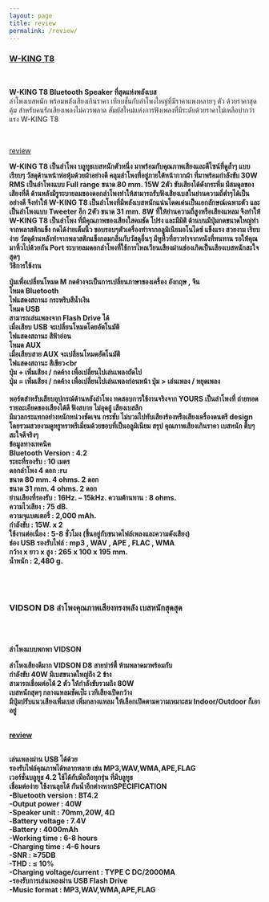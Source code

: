 ```yaml
---
layout: page
title: review
permalink: /review/
---
```


<h3><b><u>W-KING T8</u></b></h3><br>

<p><b>W-KING T8 Bluetooth Speaker ที่สุดแห่งพลังเบส</b><br>
ลำโพงเบสหนัก พร้อมพลังเสียงเกินราคา เทียบชั้นกับลำโพงใหญ่ที่มีราคาแพงหลายๆ ตัว ด้วยราคาสุดคุ้ม สำหรับคนรักเสียงเพลงไม่ควรพลาด  
สัมผัสใหม่แห่งการฟังเพลงที่มีระดับด้วยราคาไม่เหลือบ่ากว่าแรง W-KING T8<p><br>

<a href="https://youtu.be/_N9klHxtrz4">review</a><br> 	

<b>W-KING T8 <b>เป็นลำโพง บลูทูธเบสหนักตัวหนึ่ง มาพร้อมกับคุณภาพเสียงและดีไซน์ที่ดูล้ำๆ แบบเรียบๆ วัสดุด้านหน้าห่อหุ้มด้วยผ้าอย่างดี 
คลุมลำโพงที่อยู่ภายใต้หน้ากากผ้า ที่มาพร้อมกำลังขับ 30W RMS เป็นลำโพงแบบ Full range ขนาด 80 mm. 15W 2ตัว ขับเสียงได้ดังกระหึ่ม 
มีสมดุลของเสียงที่ดี ด้านหลังมีรูระบายลมของดอกลำโพงทำให้สามารถรับฟังเสียงเบสในย่านความถี่ต่ำๆได้เป็นอย่างดี จึงทำให้ W-KING T8 
เป็นลำโพงที่มีพลังเบสหนักแน่นโดดเด่นเป็นเอกลักษณ์เฉพาะตัว และเป็นลำโพงแบบ Tweeter อีก 2ตัว ขนาด 31 mm. 8W 
ที่ให้ย่านความถี่สูงหรือเสียงแหลม จึงทำให้ W-KING T8 เป็นลำโพง ที่มีคุณภาพของเสียงใสคมชัด โปร่ง และมีมิติ ด้านบนมีปุ่มกดขนาดใหญ่ทำจากพลาสติกแข็ง 
กดได้ง่ายเต็มนิ้ว ขอบรอบๆตัวเครื่องทำจากอลูมิเนียมอโนไดซ์ แข็งแรง สวยงาม เรียบง่าย วัสดุด้านหลังทำจากพลาสติกแข็งกลมกลืนกับวัสดุอื่นๆ 
มีหูหิ้วที่ยาวทำจากหนังที่ทนทาน รอให้คุณมาหิ้วไปด้วยกัน
Port ระบายลมดอกลำโพงที่ใช้การไหลเวียนเสียงผ่านช่องเกิดเป็นเสียงเบสหนักสะใจสุดๆ
<br>
<b>วิธีการใช้งาน<b><br>

ปุ่มเพื่อเปลี่ยนโหมด M กดค้างจะเป็นการเปลี่ยนภาษาของเครื่อง อังกฤษ , จีน<br>
โหมด Bluetooth<br>
ไฟแสดงสถานะ กระพริบสีน้ำเงิน<br>
โหมด USB<br>
สามารถเล่นเพลงจาก Flash Drive ได้<br>
เมื่อเสียบ USB จะเปลี่ยนโหมดโดยอัตโนมัติ<br>
ไฟแสดงสถานะ สีฟ้าอ่อน<br>
โหมด AUX<br>
เมื่อเสียบสาย AUX จะเปลี่ยนโหมดอัตโนมัติ<br>
ไฟแสดงสถานะ สีเขียว<br\
ปุ่ม + เพิ่มเสียง / กดค้าง เพื่อเปลี่ยนไปเล่นเพลงถัดไป<br>
ปุ่ม = เพิ่มเสียง / กดค้าง เพื่อเปลี่ยนไปเล่นเพลงก่อนหน้า<bt>
ปุ่ม > เล่นเพลง / หยุดเพลง<br>
<br>
<b>พอร์ตสำหรับเสียบอุปกรณ์ด้านหลังลำโพง</b>
ทดสอบการใช้งานจริงจาก YOURS  เป็นลำโพงที่ ถ่ายทอดรายละเอียดของเสียงได้ดี ฟังสบาย ไม่อุดอู้ เสียงเบสลึก<br>
มีมวลกระแทกอย่างหนักหน่วงชัดเจน  กระชับ ไม่บวมไปทับเสียงร้องหรือเสียงเครื่องดนตรี design โดยรวมสวยงามดูหรูหราพรีเมี่ยมด้วยขอบที่เป็นอลูมิเนียม
สรุป คุณภาพเสียงเกินราคา เบสหนัก ตึ้บๆ สะใจดีจริงๆ
<br>
<b>ข้อมูลทางเทคนิค<b><br>
Bluetooth Version  :  4.2 <br>
ระยะที่รองรับ  :  10 เมตร <br>
ดอกลำโพง 4 ดอก :ru<br> 
ขนาด 80 mm. 4 ohms. 2 ดอก<br>
ขนาด 31 mm. 4 ohms. 2 ดอก<br>
ย่านเสียงที่รองรับ  :  16Hz. – 15kHz.<bt>
ความต้านทาน  :  8 ohms.<br>
ความไวเสียง  :  75 dB.<br>
ความจุแบตเตอรี่  :  2,000 mAh.<br>
กำลังขับ  :  15W. x 2<br>
ใช้งานต่อเนื่อง  :  5-8 ชั่วโมง (ขึ้นอยู่กับขนาดไฟล์เพลงและความดังเสียง)<br>
ช่อง USB รองรับไฟล์  :  mp3 , WAV , APE , FLAC , WMA<br>
กว้าง x ยาว x สูง  :  265 x 100 x 195 mm.<br>
น้ำหนัก  :  2,480 g.<br><br><br><br>



<h3><b>VIDSON D8 ลำโพงคุณภาพเสียงทรงพลัง เบสหนักสุดสุด</b></h3><br><br>

<b>ลำโพงแบบพกพา VIDSON<b><br>

<p>ลำโพงเสียงดีมาก VIDSON D8 สายปาร์ตี้ ห้ามพลาดมาพร้อมกับ<br>
กำลังขับ 40W มีเบสขนาดใหญ่ถึง 2 ข้าง<br>
สามารถเชื่อมต่อได้ 2 ตัว ให้กำลังขับรวมถึง 80W<br>
เบสหนักสุดๆ กลางแหลมชัดเป๊ะ เวทีเสียงเปิดกว้าง<br>
มีปุ่มปรับแนวเสียงเพิ่มเบส เพิ่มกลางแหลม ให้เลือกเปิดตามความเหมาะสม Indoor/Outdoor ก็เอาอยู่<br><br>

<a href="https://youtu.be/Nf3QwrlnAcw">review</a><br><br>

เล่นเพลงผ่าน USB ได้ด้วย<br>
รองรับไฟล์คุณภาพได้หลากหลาย เช่น MP3,WAV,WMA,APE,FLAG <br>
เวอร์ชั่นบลูทูธ 4.2 ใช้ได้กับมือถือทุกรุ่น ที่มีบลูทูธ<br>
เชื่อมต่อง่าย ใช้งานลุยได้ กันน้ำอีกต่างหากSPECIFICATION <br>
-Bluetooth version : BT4.2 <br>
-Output power : 40W <br>
-Speaker unit : 70mm,20W, 4Ω <br>
-Battery voltage : 7.4V <br>
-Battery : 4000mAh <br>
-Working time : 6-8 hours<br>
-Charging time : 4-6 hours<br>
-SNR : ≥75DB<br>
-THD : ≤ 10%<br>
-Charging voltage/current : TYPE C DC/2000MA<br>
-รองรับการเล่นเพลงผ่าน USB Flash Drive<br>
-Music format : MP3,WAV,WMA,APE,FLAG<br><br><br><br>

 
